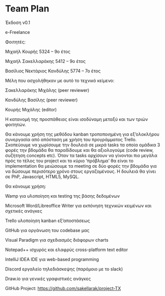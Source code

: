 # Team Plan
Έκδοση v0.1

e-Freelance

Φοιτητές: 


Μιχαήλ Κουρής 5324 – 9ο έτος

Μιχαήλ Σακελλαράκης 5412 – 9ο έτος

Βασίλιος Νεκτάριος Κανδύλης 5774 – 7ο έτος


Μέλη που ασχολήθηκαν με αυτό το τεχνικό κείμενο:

Σακελλαράκης Μιχάλης (peer reviewer)

Κανδύλης Βασίλης (peer reviewer)

Κουρής Μιχάλης (editor)


Η κατανομή της προσπάθειας είναι ισοδύναμη μεταξύ και των τριών φοιτητών.

Θα κάνουμε χρήση της μεθόδου kanban τροποποιημένη για εξ’ολοκλήρου συνεργασία από απόσταση με χρήση του προγράμματος Trello. Σκοπεύουμε να χωρίσουμε την δουλειά σε μικρά tasks τα οποία ομάδικα 3 φορές την βδομάδα θα παραδίδουμε και θα αξιολογούμε (code review, συζήτηση concepts etc). Όταν τα tasks αρχίσουν να γίνονται πιο μεγάλα πρός το τέλος του project και το κύριο ‘πρόβλημα’ θα είναι το implementation θα μειώσουμε τα meeting σε δύο φορές την βδομάδα για να δώσουμε περισότερο χρόνο στους εργαζομένους. Η δουλειά θα γίνει σε PhP, Javascript, HTML5, MySQL.


Θα κάνουμε χρήση:

Wamp για υλοποίηση και testing της βάσης δεδομένων

Microsoft Word/Libreoffice Writer για εκπόνηση τεχνικών κειμένων και σχετικές ανάγκες

Trello υλοποίηση kanban εξ’αποστάσεως

GitHub για οργάνωση του codebase μας

Visual Paradigm για σχεδιασμός διάφορων charts

Notepad++ ισχυρός και ελαφρύς cross-platform text editor

IntelliJ IDEA IDE για web-based programming

Discord εργαλείο τηλεδιάσκεψης (παρόμοιο με το slack)

Draw.io για γενικές γραφιστικές ανάγκες

GitHub Project: https://github.com/sakellarak/project-TX
